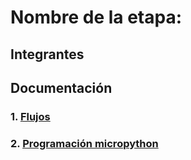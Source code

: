 # Nombre de la etapa:

## Integrantes


## Documentación

### 1. [Flujos](/SD3-proyecto-integrador/G4/flujos/flows.json)

### 2. [Programación micropython](/SD3-proyecto-integrador/G4/micropython/test.py)


